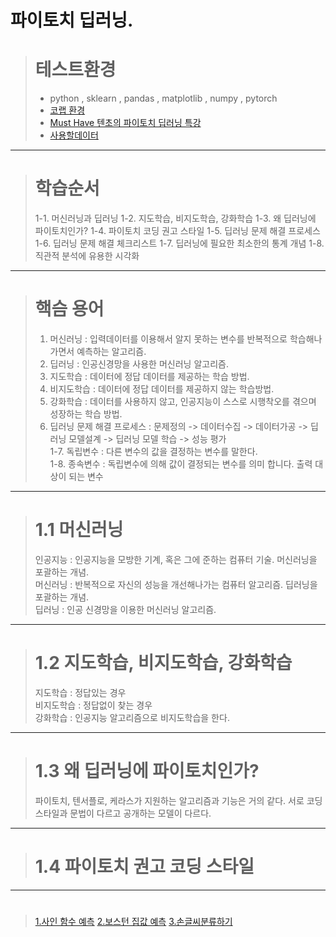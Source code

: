 # 파이토치 딥러닝.

> # 테스트환경  
> - python , sklearn , pandas , matplotlib , numpy , pytorch
> - [코랩 환경](https://colab.research.google.com/)
> - [Must Have 텐초의 파이토치 딥러닝 특강](https://colab.research.google.com/drive/11k-SAzMs6mw_0gTMxmIAIY2gCfB8VbqB)
> - [사용할데이터](https://drive.google.com/drive/u/0/folders/1_XuoiGdAoueqwYcaJtt5NhJEFGHJKtvG)
***
> # 학습순서  
> 1-1. 머신러닝과 딥러닝
> 1-2. 지도학습, 비지도학습, 강화학습
> 1-3. 왜 딥러닝에 파이토치인가?
> 1-4. 파이토치 코딩 권고 스타일
> 1-5. 딥러닝 문제 해결 프로세스
> 1-6. 딥러닝 문제 해결 체크리스트
> 1-7. 딥러닝에 필요한 최소한의 통계 개념
> 1-8. 직관적 분석에 유용한 시각화
***
> # 핵슴 용어
> 1. 머신러닝 : 입력데이터를 이용해서 알지 못하는 변수를 반복적으로 학습해나가면서 예측하는 알고리즘.  
> 2. 딥러닝 : 인공신경망을 사용한 머신러닝 알고리즘.  
> 3. 지도학습 : 데이터에 정답 데이터를 제공하는 학습 방법.  
> 4. 비지도학습 : 데이터에 정답 데이터를 제공하지 않는 학습방법.  
> 5. 강화학습 : 데이터를 사용하지 않고, 인공지능이 스스로 시행착오를 겪으며 성장하는 학습 방법.  
> 6. 딥러닝 문제 해결 프로세스 : 문제정의 -> 데이터수집 -> 데이터가공 -> 딥러닝 모델설계 -> 딥러닝 모델 학습 -> 성능 평가   
> 1-7. 독립변수 : 다른 변수의 값을 결정하는 변수를 말한다.  
> 1-8. 종속변수 : 독립변수에 의해 값이 결정되는 변수를 의미 합니다. 출력 대상이 되는 변수  
***
> # 1.1 머신러닝  
> 인공지능 : 인공지능을 모방한 기계, 혹은 그에 준하는 컴퓨터 기술. 머신러닝을 포괄하는 개념.  
> 머신러닝 : 반복적으로 자신의 성능을 개선해나가는 컴퓨터 알고리즘. 딥러닝을 포괄하는 개념.  
> 딥러닝 : 인공 신경망을 이용한 머신러닝 알고리즘.  
***
> # 1.2 지도학습, 비지도학습, 강화학습  
> 지도학습 : 정답있는 경우    
> 비지도학습 : 정답없이 찾는 경우  
> 강화학습 : 인공지능 알고리즘으로 비지도학습을 한다.  
***
> # 1.3 왜 딥러닝에 파이토치인가?  
> 파이토치, 텐서플로, 케라스가 지원하는 알고리즘과 기능은 거의 같다.
서로 코딩 스타일과 문법이 다르고 공개하는 모델이 다르다.
***
> # 1.4 파이토치 권고 코딩 스타일  
***
# 
> [1.사인 함수 예측](https://colab.research.google.com/drive/1cu7iaM0Q6I3hIl6zcWtX7qAoT5cvlKw5)
> [2.보스턴 집값 예측](https://colab.research.google.com/drive/14oW7FqSp0A7TuZkAf0n7flhSUXzaupok)
> [3.손글씨분류하기](http://colab.research.google.com/drive/14Sfzm1idy8_EbS7DwzqzR7Dkk4TEKTVh)
